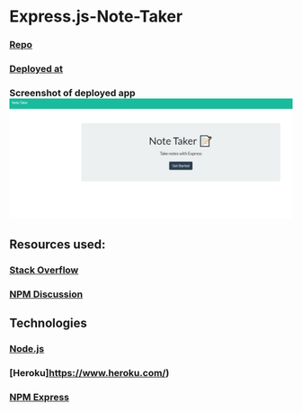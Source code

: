 # Express.js-Note-Taker

### [Repo](https://github.com/JWCoad/Express.js-Note-Taker)

### [Deployed at](https://tranquil-headland-72866.herokuapp.com/)

### Screenshot of deployed app ![Screenshot](public/assets/images/screenshot.JPG)

## Resources used:

### [Stack Overflow](https://stackoverflow.com/)

### [NPM Discussion](https://github.com/npm/feedback/discussions)

## Technologies

### [Node.js](https://nodejs.org/)

### [Heroku]https://www.heroku.com/)

### [NPM Express](https://www.npmjs.com/package/express)
